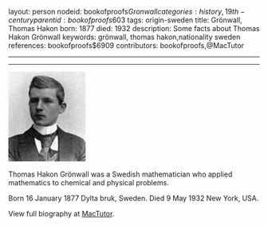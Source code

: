 layout: person
nodeid: bookofproofs$Gronwall
categories: history,19th-century
parentid: bookofproofs$603
tags: origin-sweden
title: Grönwall, Thomas Hakon
born: 1877
died: 1932
description: Some facts about Thomas Hakon Grönwall
keywords: grönwall, thomas hakon,nationality sweden
references: bookofproofs$6909
contributors: bookofproofs,@MacTutor

---


---

![Gronwall.jpg](https://github.com/bookofproofs/bookofproofs.github.io/blob/main/_sources/_assets/images/portraits/Gronwall.jpg?raw=true)

Thomas Hakon Grönwall was a Swedish mathematician who applied mathematics to chemical and physical problems.

Born 16 January 1877 Dylta bruk, Sweden. Died 9 May 1932 New York, USA.


View full biography at [MacTutor](https://mathshistory.st-andrews.ac.uk/Biographies/Gronwall/).